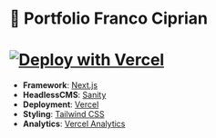 # 🚀 Portfolio Franco Ciprian 

# [![Deploy with Vercel](https://vercel.com/button)](https://www.francociprian.com.ar/)

- **Framework**: [Next.js](https://nextjs.org/)
- **HeadlessCMS**: [Sanity](https://www.sanity.io/)
- **Deployment**: [Vercel](https://vercel.com)
- **Styling**: [Tailwind CSS](https://tailwindcss.com)
- **Analytics**: [Vercel Analytics](https://vercel.com/analytics)